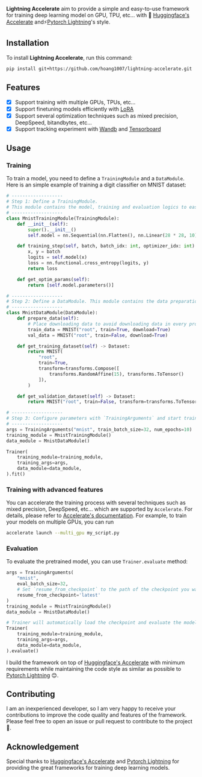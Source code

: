 **Lightning Accelerate** aim to provide a simple and easy-to-use framework for training deep learning model on GPU, TPU, etc... with 🤗 [Huggingface's Accelerate](https://github.com/huggingface/accelerate) and⚡️[Pytorch Lightning](https://github.com/Lightning-AI/lightning)'s style.

## Installation
To install **Lightning Accelerate**, run this command:
```bash
pip install git+https://github.com/hoang1007/lightning-accelerate.git
```

## Features
- [x] Support training with multiple GPUs, TPUs, etc...
- [x] Support finetuning models efficiently with [LoRA](https://arxiv.org/abs/2106.09685)
- [x] Support several optimization techniques such as mixed precision, DeepSpeed, bitandbytes, etc...
- [x] Support tracking experiment with [Wandb](https://wandb.ai/site) and [Tensorboard](https://www.tensorflow.org/tensorboard) 

## Usage
### Training
To train a model, you need to define a `TrainingModule` and a `DataModule`. Here is an simple example of training a digit classifier on MNIST dataset:
```python
# -------------------
# Step 1: Define a TrainingModule.
# This module contains the model, training and evaluation logics to easy training with `Trainer` later.
# -------------------
class MnistTrainingModule(TrainingModule):
    def __init__(self):
        super().__init__()
        self.model = nn.Sequential(nn.Flatten(), nn.Linear(28 * 28, 10))

    def training_step(self, batch, batch_idx: int, optimizer_idx: int):
        x, y = batch
        logits = self.model(x)
        loss = nn.functional.cross_entropy(logits, y)
        return loss

    def get_optim_params(self):
        return [self.model.parameters()]

# -------------------
# Step 2: Define a DataModule. This module contains the data preparation logics such as downloading data, preprocessing, etc... and then is used to feed to the `TrainingModule` for training and evaluation.
# -------------------
class MnistDataModule(DataModule):
    def prepare_data(self):
        # Place downloading data to avoid downloading data in every process.
        train_data = MNIST("root", train=True, download=True)
        val_data = MNIST("root", train=False, download=True)

    def get_training_dataset(self) -> Dataset:
        return MNIST(
            "root",
            train=True,
            transform=transforms.Compose([
                transforms.RandomAffine(15), transforms.ToTensor()
            ]),
        )

    def get_validation_dataset(self) -> Dataset:
        return MNIST("root", train=False, transform=transforms.ToTensor())

# -------------------
# Step 3: Configure parameters with `TrainingArguments` and start training!
# -------------------
args = TrainingArguments("mnist", train_batch_size=32, num_epochs=10)
training_module = MnistTrainingModule()
data_module = MnistDataModule()

Trainer(
    training_module=training_module,
    training_args=args,
    data_module=data_module,
).fit()
```

### Training with advanced features
You can accelerate the training process with several techniques such as mixed precision, DeepSpeed, etc... which are supported by `Accelerate`. For details, please refer to [Accelerate's documentation](https://huggingface.co/docs/accelerate/).
For example, to train your models on multiple GPUs, you can run
```bash
accelerate launch --multi_gpu my_script.py
```

### Evaluation
To evaluate the pretrained model, you can use `Trainer.evaluate` method:
```python
args = TrainingArguments(
    "mnist",
    eval_batch_size=32,
    # Set `resume_from_checkpoint` to the path of the checkpoint you want to evaluate or set to `latest` to evaluate the latest checkpoint.
    resume_from_checkpoint='latest'
)
training_module = MnistTrainingModule()
data_module = MnistDataModule()

# Trainer will automatically load the checkpoint and evaluate the model.
Trainer(
    training_module=training_module,
    training_args=args,
    data_module=data_module,
).evaluate()
```

I build the framework on top of [Huggingface's Accelerate](https://github.com/huggingface/accelerate) with minimum requirements while maintaining the code style as similar as possible to [Pytorch Lightning](https://github.com/Lightning-AI/lightning) 😊.

## Contributing
I am an inexperienced developer, so I am very happy to receive your contributions to improve the code quality and features of the framework. Please feel free to open an issue or pull request to contribute to the project 🥰.

## Acknowledgement
Special thanks to [Huggingface's Accelerate](https://github.com/huggingface/accelerate) and [Pytorch Lightning](https://github.com/Lightning-AI/lightning) for providing the great frameworks for training deep learning models.
